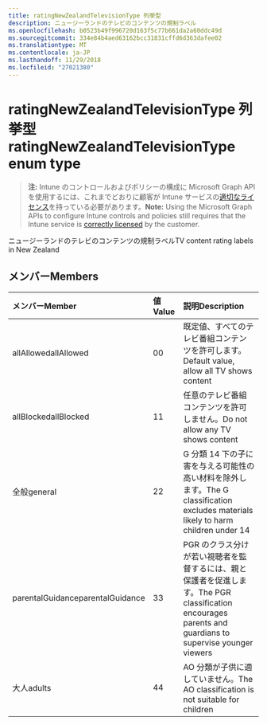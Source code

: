 ```yaml
---
title: ratingNewZealandTelevisionType 列挙型
description: ニュージーランドのテレビのコンテンツの規制ラベル
ms.openlocfilehash: b0523b49f996720d163f5c77b661da2a60ddc49d
ms.sourcegitcommit: 334e84b4aed63162bcc31831cffd6d363dafee02
ms.translationtype: MT
ms.contentlocale: ja-JP
ms.lasthandoff: 11/29/2018
ms.locfileid: "27021380"
---
```

# <a name="ratingnewzealandtelevisiontype-enum-type"></a><span data-ttu-id="d963c-103">ratingNewZealandTelevisionType 列挙型</span><span class="sxs-lookup"><span data-stu-id="d963c-103">ratingNewZealandTelevisionType enum type</span></span>

> <span data-ttu-id="d963c-104">**注:** Intune のコントロールおよびポリシーの構成に Microsoft Graph API を使用するには、これまでどおりに顧客が Intune サービスの[適切なライセンス](https://go.microsoft.com/fwlink/?linkid=839381)を持っている必要があります。</span><span class="sxs-lookup"><span data-stu-id="d963c-104">**Note:** Using the Microsoft Graph APIs to configure Intune controls and policies still requires that the Intune service is [correctly licensed](https://go.microsoft.com/fwlink/?linkid=839381) by the customer.</span></span>

<span data-ttu-id="d963c-105">ニュージーランドのテレビのコンテンツの規制ラベル</span><span class="sxs-lookup"><span data-stu-id="d963c-105">TV content rating labels in New Zealand</span></span>
## <a name="members"></a><span data-ttu-id="d963c-106">メンバー</span><span class="sxs-lookup"><span data-stu-id="d963c-106">Members</span></span>
|<span data-ttu-id="d963c-107">メンバー</span><span class="sxs-lookup"><span data-stu-id="d963c-107">Member</span></span>|<span data-ttu-id="d963c-108">値</span><span class="sxs-lookup"><span data-stu-id="d963c-108">Value</span></span>|<span data-ttu-id="d963c-109">説明</span><span class="sxs-lookup"><span data-stu-id="d963c-109">Description</span></span>|
|:---|:---|:---|
|<span data-ttu-id="d963c-110">allAllowed</span><span class="sxs-lookup"><span data-stu-id="d963c-110">allAllowed</span></span>|<span data-ttu-id="d963c-111">0</span><span class="sxs-lookup"><span data-stu-id="d963c-111">0</span></span>|<span data-ttu-id="d963c-112">既定値、すべてのテレビ番組コンテンツを許可します。</span><span class="sxs-lookup"><span data-stu-id="d963c-112">Default value, allow all TV shows content</span></span>|
|<span data-ttu-id="d963c-113">allBlocked</span><span class="sxs-lookup"><span data-stu-id="d963c-113">allBlocked</span></span>|<span data-ttu-id="d963c-114">1</span><span class="sxs-lookup"><span data-stu-id="d963c-114">1</span></span>|<span data-ttu-id="d963c-115">任意のテレビ番組コンテンツを許可しません。</span><span class="sxs-lookup"><span data-stu-id="d963c-115">Do not allow any TV shows content</span></span>|
|<span data-ttu-id="d963c-116">全般</span><span class="sxs-lookup"><span data-stu-id="d963c-116">general</span></span>|<span data-ttu-id="d963c-117">2</span><span class="sxs-lookup"><span data-stu-id="d963c-117">2</span></span>|<span data-ttu-id="d963c-118">G 分類 14 下の子に害を与える可能性の高い材料を除外します。</span><span class="sxs-lookup"><span data-stu-id="d963c-118">The G classification excludes materials likely to harm children under 14</span></span>|
|<span data-ttu-id="d963c-119">parentalGuidance</span><span class="sxs-lookup"><span data-stu-id="d963c-119">parentalGuidance</span></span>|<span data-ttu-id="d963c-120">3</span><span class="sxs-lookup"><span data-stu-id="d963c-120">3</span></span>|<span data-ttu-id="d963c-121">PGR のクラス分けが若い視聴者を監督するには、親と保護者を促進します。</span><span class="sxs-lookup"><span data-stu-id="d963c-121">The PGR classification encourages parents and guardians to supervise younger viewers</span></span>|
|<span data-ttu-id="d963c-122">大人</span><span class="sxs-lookup"><span data-stu-id="d963c-122">adults</span></span>|<span data-ttu-id="d963c-123">4</span><span class="sxs-lookup"><span data-stu-id="d963c-123">4</span></span>|<span data-ttu-id="d963c-124">AO 分類が子供に適していません。</span><span class="sxs-lookup"><span data-stu-id="d963c-124">The AO classification is not suitable for children</span></span>|



